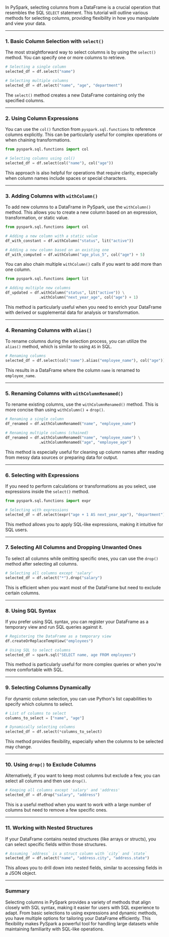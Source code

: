 In PySpark, selecting columns from a DataFrame is a crucial operation that resembles the SQL `SELECT` statement. This tutorial will outline various methods for selecting columns, providing flexibility in how you manipulate and view your data.

---

### 1. Basic Column Selection with `select()`

The most straightforward way to select columns is by using the `select()` method. You can specify one or more columns to retrieve.

```python
# Selecting a single column
selected_df = df.select("name")

# Selecting multiple columns
selected_df = df.select("name", "age", "department")
```

The `select()` method creates a new DataFrame containing only the specified columns.

---

### 2. Using Column Expressions

You can use the `col()` function from `pyspark.sql.functions` to reference columns explicitly. This can be particularly useful for complex operations or when chaining transformations.

```python
from pyspark.sql.functions import col

# Selecting columns using col()
selected_df = df.select(col("name"), col("age"))
```

This approach is also helpful for operations that require clarity, especially when column names include spaces or special characters.

---

### 3. Adding Columns with `withColumn()`

To add new columns to a DataFrame in PySpark, use the `withColumn()` method. This allows you to create a new column based on an expression, transformation, or static value.

```python
from pyspark.sql.functions import col

# Adding a new column with a static value
df_with_constant = df.withColumn("status", lit("active"))

# Adding a new column based on an existing one
df_with_computed = df.withColumn("age_plus_5", col("age") + 5)
```

You can also chain multiple `withColumn()` calls if you want to add more than one column.

```python
from pyspark.sql.functions import lit

# Adding multiple new columns
df_updated = df.withColumn("status", lit("active")) \
               .withColumn("next_year_age", col("age") + 1)
```

This method is particularly useful when you need to enrich your DataFrame with derived or supplemental data for analysis or transformation.

---

### 4. Renaming Columns with `alias()`

To rename columns during the selection process, you can utilize the `alias()` method, which is similar to using `AS` in SQL.

```python
# Renaming columns
selected_df = df.select(col("name").alias("employee_name"), col("age"))
```

This results in a DataFrame where the column `name` is renamed to `employee_name`.

---


### 5. Renaming Columns with `withColumnRenamed()`

To rename existing columns, use the `withColumnRenamed()` method. This is more concise than using `withColumn()` + `drop()`.

```python
# Renaming a single column
df_renamed = df.withColumnRenamed("name", "employee_name")

# Renaming multiple columns (chained)
df_renamed = df.withColumnRenamed("name", "employee_name") \
               .withColumnRenamed("age", "employee_age")
```

This method is especially useful for cleaning up column names after reading from messy data sources or preparing data for output.

---

### 6. Selecting with Expressions

If you need to perform calculations or transformations as you select, use expressions inside the `select()` method.

```python
from pyspark.sql.functions import expr

# Selecting with expressions
selected_df = df.select(expr("age + 1 AS next_year_age"), "department")
```

This method allows you to apply SQL-like expressions, making it intuitive for SQL users.

---

### 7. Selecting All Columns and Dropping Unwanted Ones

To select all columns while omitting specific ones, you can use the `drop()` method after selecting all columns.

```python
# Selecting all columns except 'salary'
selected_df = df.select("*").drop("salary")
```

This is efficient when you want most of the DataFrame but need to exclude certain columns.

---

### 8. Using SQL Syntax

If you prefer using SQL syntax, you can register your DataFrame as a temporary view and run SQL queries against it.

```python
# Registering the DataFrame as a temporary view
df.createOrReplaceTempView("employees")

# Using SQL to select columns
selected_df = spark.sql("SELECT name, age FROM employees")
```

This method is particularly useful for more complex queries or when you’re more comfortable with SQL.

---

### 9. Selecting Columns Dynamically

For dynamic column selection, you can use Python's list capabilities to specify which columns to select.

```python
# List of columns to select
columns_to_select = ["name", "age"]

# Dynamically selecting columns
selected_df = df.select(*columns_to_select)
```

This method provides flexibility, especially when the columns to be selected may change.

---

### 10. Using `drop()` to Exclude Columns

Alternatively, if you want to keep most columns but exclude a few, you can select all columns and then use `drop()`.

```python
# Keeping all columns except 'salary' and 'address'
selected_df = df.drop("salary", "address")
```

This is a useful method when you want to work with a large number of columns but need to remove a few specific ones.

---

### 11. Working with Nested Structures

If your DataFrame contains nested structures (like arrays or structs), you can select specific fields within those structures.

```python
# Assuming `address` is a struct column with `city` and `state`
selected_df = df.select("name", "address.city", "address.state")
```

This allows you to drill down into nested fields, similar to accessing fields in a JSON object.

---

### Summary

Selecting columns in PySpark provides a variety of methods that align closely with SQL syntax, making it easier for users with SQL experience to adapt. From basic selections to using expressions and dynamic methods, you have multiple options for tailoring your DataFrame efficiently. This flexibility makes PySpark a powerful tool for handling large datasets while maintaining familiarity with SQL-like operations.
